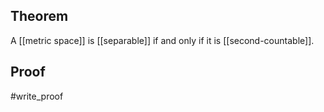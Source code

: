 ## Theorem
A [[metric space]] is [[separable]] if and only if it is [[second-countable]].
## Proof
#write_proof 